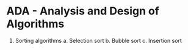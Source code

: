# ADA - Analysis and Design of Algorithms
1. Sorting algorithms
   a. Selection sort
   b. Bubble sort
   c. Insertion sort
